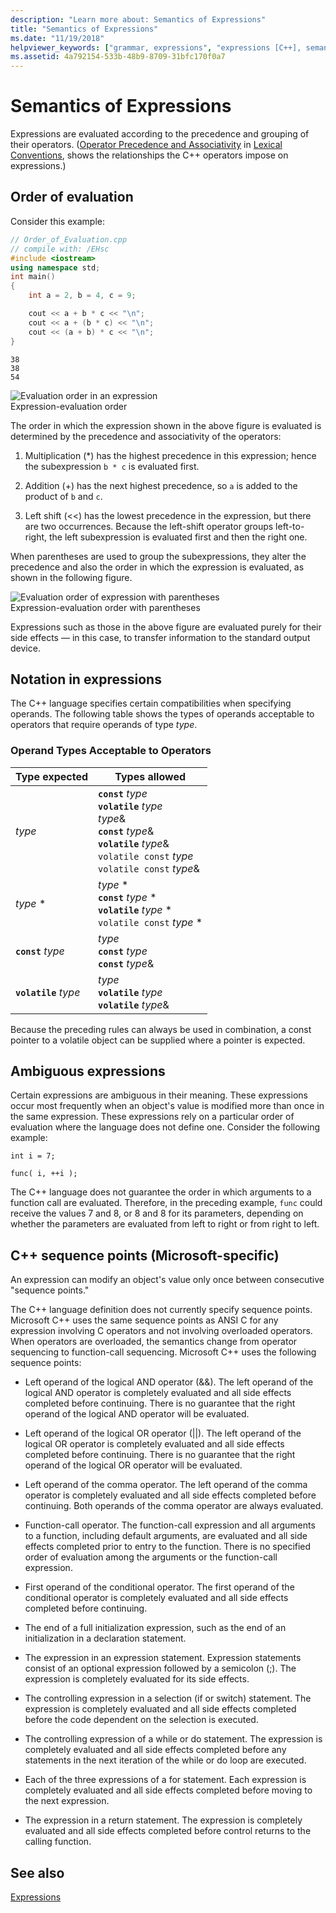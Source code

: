 ```yaml
---
description: "Learn more about: Semantics of Expressions"
title: "Semantics of Expressions"
ms.date: "11/19/2018"
helpviewer_keywords: ["grammar, expressions", "expressions [C++], semantics", "expression evaluation", "expression evaluation, about expression evaluation"]
ms.assetid: 4a792154-533b-48b9-8709-31bfc170f0a7
---
```

# Semantics of Expressions

Expressions are evaluated according to the precedence and grouping of their operators. ([Operator Precedence and Associativity](../cpp/cpp-built-in-operators-precedence-and-associativity.md) in [Lexical Conventions](../cpp/lexical-conventions.md), shows the relationships the C++ operators impose on expressions.)

## Order of evaluation

Consider this example:

```cpp
// Order_of_Evaluation.cpp
// compile with: /EHsc
#include <iostream>
using namespace std;
int main()
{
    int a = 2, b = 4, c = 9;

    cout << a + b * c << "\n";
    cout << a + (b * c) << "\n";
    cout << (a + b) * c << "\n";
}
```

```Output
38
38
54
```

![Evaluation order in an expression](../cpp/media/vc38zv1.gif "Evaluation order in an expression") <br/>
Expression-evaluation order

The order in which the expression shown in the above figure is evaluated is determined by the precedence and associativity of the operators:

1. Multiplication (*) has the highest precedence in this expression; hence the subexpression `b * c` is evaluated first.

1. Addition (+) has the next highest precedence, so `a` is added to the product of `b` and `c`.

1. Left shift (<<) has the lowest precedence in the expression, but there are two occurrences. Because the left-shift operator groups left-to-right, the left subexpression is evaluated first and then the right one.

When parentheses are used to group the subexpressions, they alter the precedence and also the order in which the expression is evaluated, as shown in the following figure.

![Evaluation order of expression with parentheses](../cpp/media/vc38zv2.gif "Evaluation order of expression with parentheses") <br/>
Expression-evaluation order with parentheses

Expressions such as those in the above figure are evaluated purely for their side effects — in this case, to transfer information to the standard output device.

## Notation in expressions

The C++ language specifies certain compatibilities when specifying operands. The following table shows the types of operands acceptable to operators that require operands of type *type*.

### Operand Types Acceptable to Operators

|Type expected|Types allowed|
|-------------------|-------------------|
|*type*|**`const`** *type*<br /> **`volatile`** *type*<br /> *type*&<br /> **`const`** *type*&<br /> **`volatile`** *type*&<br /> `volatile const` *type*<br /> `volatile const` *type*&|
|*type* \*|*type* \*<br /> **`const`** *type* \*<br /> **`volatile`** *type* \*<br /> `volatile const` *type* \*|
|**`const`** *type*|*type*<br /> **`const`** *type*<br />**`const`** *type*&|
|**`volatile`** *type*|*type*<br /> **`volatile`** *type*<br /> **`volatile`** *type*&|

Because the preceding rules can always be used in combination, a const pointer to a volatile object can be supplied where a pointer is expected.

## Ambiguous expressions

Certain expressions are ambiguous in their meaning. These expressions occur most frequently when an object's value is modified more than once in the same expression. These expressions rely on a particular order of evaluation where the language does not define one. Consider the following example:

```
int i = 7;

func( i, ++i );
```

The C++ language does not guarantee the order in which arguments to a function call are evaluated. Therefore, in the preceding example, `func` could receive the values 7 and 8, or 8 and 8 for its parameters, depending on whether the parameters are evaluated from left to right or from right to left.

## C++ sequence points (Microsoft-specific)

An expression can modify an object's value only once between consecutive "sequence points."

The C++ language definition does not currently specify sequence points. Microsoft C++ uses the same sequence points as ANSI C for any expression involving C operators and not involving overloaded operators. When operators are overloaded, the semantics change from operator sequencing to function-call sequencing. Microsoft C++ uses the following sequence points:

- Left operand of the logical AND operator (&&). The left operand of the logical AND operator is completely evaluated and all side effects completed before continuing. There is no guarantee that the right operand of the logical AND operator will be evaluated.

- Left operand of the logical OR operator (&#124;&#124;). The left operand of the logical OR operator is completely evaluated and all side effects completed before continuing. There is no guarantee that the right operand of the logical OR operator will be evaluated.

- Left operand of the comma operator. The left operand of the comma operator is completely evaluated and all side effects completed before continuing. Both operands of the comma operator are always evaluated.

- Function-call operator. The function-call expression and all arguments to a function, including default arguments, are evaluated and all side effects completed prior to entry to the function. There is no specified order of evaluation among the arguments or the function-call expression.

- First operand of the conditional operator. The first operand of the conditional operator is completely evaluated and all side effects completed before continuing.

- The end of a full initialization expression, such as the end of an initialization in a declaration statement.

- The expression in an expression statement. Expression statements consist of an optional expression followed by a semicolon (;). The expression is completely evaluated for its side effects.

- The controlling expression in a selection (if or switch) statement. The expression is completely evaluated and all side effects completed before the code dependent on the selection is executed.

- The controlling expression of a while or do statement. The expression is completely evaluated and all side effects completed before any statements in the next iteration of the while or do loop are executed.

- Each of the three expressions of a for statement. Each expression is completely evaluated and all side effects completed before moving to the next expression.

- The expression in a return statement. The expression is completely evaluated and all side effects completed before control returns to the calling function.

## See also

[Expressions](../cpp/expressions-cpp.md)
